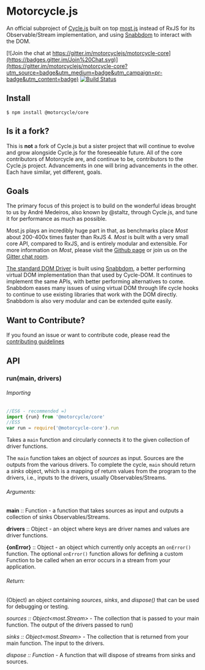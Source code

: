 # Motorcycle.js

 An official subproject of [Cycle.js](http://cycle.js.org) built
 on top [most.js](https://github.com/cujojs/most) instead of RxJS
 for its Observable/Stream implementation, and using
 [Snabbdom](https://github.com/paldepind/snabbdom) to interact
 with the DOM.

[![Join the chat at https://gitter.im/motorcyclejs/motorcycle-core](https://badges.gitter.im/Join%20Chat.svg)](https://gitter.im/motorcyclejs/motorcycle-core?utm_source=badge&utm_medium=badge&utm_campaign=pr-badge&utm_content=badge) [![Build Status](https://travis-ci.org/motorcyclejs/core.svg?branch=develop)](https://travis-ci.org/motorcyclejs/core)

## Install
```
$ npm install @motorcycle/core
```

## Is it a fork?

This is **not** a fork of Cycle.js but a sister project that will
continue to evolve and grow alongside Cycle.js for
the foreseeable future. All of the core contributors
of Motorcycle are, and continue to be, contributors
to the Cycle.js project. Advancements in one will bring
advancements in the other. Each have similar,
yet different, goals.

## Goals

The primary focus of this project is to build on the wonderful
ideas brought to us by André Medeiros, also known by @staltz,
through Cycle.js, and tune it for performance as much as possible.

 Most.js plays an incredibly huge part in that, as benchmarks
 place *Most* about 200-400x times faster than RxJS 4. *Most*
 is built with a very small core API, compared to RxJS,
 and is entirely modular and extensible. For more information
 on *Most*, please visit the [Github page](https://github.com/cujojs/most)
 or join us on the [Gitter chat room](https://gitter.im/cujojs/most).

[The standard DOM Driver][motorcycle-dom] is built using
[Snabbdom][snabbdom], a better performing virtual DOM
implementation than that used by Cycle-DOM. It continues
to implement the same APIs, with better performing alternatives
to come. Snabbdom eases many issues of using virtual DOM through
life cycle hooks to continue to use existing libraries that work
with the DOM directly. Snabbdom is also very modular
and can be extended quite easily.

## Want to Contribute?

If you found an issue or want to contribute code, please read
the [contributing guidelines][contributing]

## API

### run(main, drivers)

###### Importing
```js
//ES6 - recommended =)
import {run} from '@motorcycle/core'
//ES5
var run = require('@motorcycle-core').run
```

Takes a `main` function and circularly connects it to the given
collection of driver functions.

The `main` function takes an object of *sources* as input. Sources
are the outputs from the various drivers. To complete the cycle,
`main` should return a *sinks* object, which is a mapping
of return values from the program to the drivers, i.e., inputs
to the drivers, usually Observables/Streams.

###### Arguments:

**main** :: Function - a function that takes sources as input
and outputs a collection of sinks Observables/Streams.

**drivers** :: Object - an object where keys are driver names
and values are driver functions.

**{onError}** :: Object - an object which currently only accepts an `onError()`
function. The optional `onError()` function allows for defining a custom Function
to be called when an error occurs in a stream from your application.

###### Return:

(Object) an object containing *sources*, *sinks*, and *dispose()* that
can be used for debugging or testing.

  *sources :: Object<most.Stream>* - The collection that is passed to your main function. The output of the drivers passed to run()

  *sinks :: Object<most.Stream>* - The collection that is returned from your main function. The input to the drivers.

  *dispose :: Function* - A function that will dispose of streams from sinks and sources.



[motorcycle-dom]: https://github.com/motorcyclejs/motorcycle-dom
[snabbdom]: https://github.com/paldepind/snabbdom
[contributing]: https://github.com/motorcyclejs/motorcycle/blob/master/CONTRIBUTING.md
